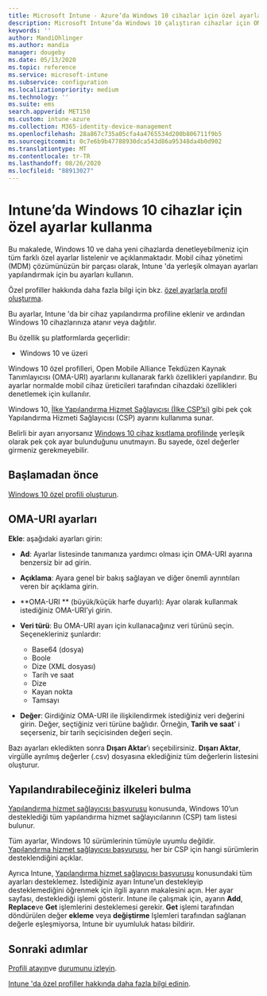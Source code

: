 ```yaml
---
title: Microsoft Intune - Azure’da Windows 10 cihazlar için özel ayarlar ekleme | Microsoft Docs
description: Microsoft Intune’da Windows 10 çalıştıran cihazlar için OMA-URI ayarlarını kullanmak üzere özel bir profil ekleyin veya oluşturun. Özel ayarları eklemek için özel bir profil kullanın.
keywords: ''
author: MandiOhlinger
ms.author: mandia
manager: dougeby
ms.date: 05/13/2020
ms.topic: reference
ms.service: microsoft-intune
ms.subservice: configuration
ms.localizationpriority: medium
ms.technology: ''
ms.suite: ems
search.appverid: MET150
ms.custom: intune-azure
ms.collection: M365-identity-device-management
ms.openlocfilehash: 28a867c735a05cfa4a4765534d200b806711f9b5
ms.sourcegitcommit: 0c7e6b9b47788930dca543d86a95348da4b0d902
ms.translationtype: MT
ms.contentlocale: tr-TR
ms.lasthandoff: 08/26/2020
ms.locfileid: "88913027"
---
```

# <a name="use-custom-settings-for-windows-10-devices-in-intune"></a>Intune’da Windows 10 cihazlar için özel ayarlar kullanma

Bu makalede, Windows 10 ve daha yeni cihazlarda denetleyebilmeniz için tüm farklı özel ayarlar listelenir ve açıklanmaktadır. Mobil cihaz yönetimi (MDM) çözümünüzün bir parçası olarak, Intune 'da yerleşik olmayan ayarları yapılandırmak için bu ayarları kullanın.

Özel profiller hakkında daha fazla bilgi için bkz. [özel ayarlarla profil oluşturma](custom-settings-configure.md).

Bu ayarlar, Intune 'da bir cihaz yapılandırma profiline eklenir ve ardından Windows 10 cihazlarınıza atanır veya dağıtılır.

Bu özellik şu platformlarda geçerlidir:

- Windows 10 ve üzeri

Windows 10 özel profilleri, Open Mobile Alliance Tekdüzen Kaynak Tanımlayıcısı (OMA-URI) ayarlarını kullanarak farklı özellikleri yapılandırır. Bu ayarlar normalde mobil cihaz üreticileri tarafından cihazdaki özellikleri denetlemek için kullanılır.

Windows 10, [İlke Yapılandırma Hizmet Sağlayıcısı (İlke CSP’si)](/windows/configuration/provisioning-packages/how-it-pros-can-use-configuration-service-providers) gibi pek çok Yapılandırma Hizmeti Sağlayıcısı (CSP) ayarını kullanıma sunar.

Belirli bir ayarı arıyorsanız [Windows 10 cihaz kısıtlama profilinde](device-restrictions-windows-10.md) yerleşik olarak pek çok ayar bulunduğunu unutmayın. Bu sayede, özel değerler girmeniz gerekmeyebilir.

## <a name="before-you-begin"></a>Başlamadan önce

[Windows 10 özel profili oluşturun](custom-settings-configure.md#create-the-profile).

## <a name="oma-uri-settings"></a>OMA-URI ayarları

**Ekle**: aşağıdaki ayarları girin:

- **Ad**: Ayarlar listesinde tanımanıza yardımcı olması için OMA-URI ayarına benzersiz bir ad girin.
- **Açıklama**: Ayara genel bir bakış sağlayan ve diğer önemli ayrıntıları veren bir açıklama girin.
- **OMA-URI ** (büyük/küçük harfe duyarlı): Ayar olarak kullanmak istediğiniz OMA-URI’yi girin.
- **Veri türü**: Bu OMA-URI ayarı için kullanacağınız veri türünü seçin. Seçenekleriniz şunlardır:

  - Base64 (dosya)
  - Boole
  - Dize (XML dosyası)
  - Tarih ve saat
  - Dize
  - Kayan nokta
  - Tamsayı

- **Değer**: Girdiğiniz OMA-URI ile ilişkilendirmek istediğiniz veri değerini girin. Değer, seçtiğiniz veri türüne bağlıdır. Örneğin, **Tarih ve saat**' i seçerseniz, bir tarih seçicisinden değeri seçin.

Bazı ayarları ekledikten sonra **Dışarı Aktar**’ı seçebilirsiniz. **Dışarı Aktar**, virgülle ayrılmış değerler (.csv) dosyasına eklediğiniz tüm değerlerin listesini oluşturur.

## <a name="find-the-policies-you-can-configure"></a>Yapılandırabileceğiniz ilkeleri bulma

[Yapılandırma hizmet sağlayıcısı başvurusu](/windows/client-management/mdm/configuration-service-provider-reference) konusunda, Windows 10’un desteklediği tüm yapılandırma hizmet sağlayıcılarının (CSP) tam listesi bulunur.

Tüm ayarlar, Windows 10 sürümlerinin tümüyle uyumlu değildir. [Yapılandırma hizmet sağlayıcısı başvurusu](/windows/client-management/mdm/configuration-service-provider-reference), her bir CSP için hangi sürümlerin desteklendiğini açıklar.

Ayrıca Intune, [Yapılandırma hizmet sağlayıcısı başvurusu](/windows/client-management/mdm/configuration-service-provider-reference) konusundaki tüm ayarları desteklemez. İstediğiniz ayarı Intune’un destekleyip desteklemediğini öğrenmek için ilgili ayarın makalesini açın. Her ayar sayfası, desteklediği işlemi gösterir. Intune ile çalışmak için, ayarın **Add**, **Replace**ve **Get** işlemlerini desteklemesi gerekir. **Get** işlemi tarafından döndürülen değer **ekleme** veya **değiştirme** Işlemleri tarafından sağlanan değerle eşleşmiyorsa, Intune bir uyumluluk hatası bildirir.

## <a name="next-steps"></a>Sonraki adımlar

[Profili atayın](device-profile-assign.md)ve [durumunu izleyin](device-profile-monitor.md).

[Intune 'da özel profiller hakkında daha fazla bilgi edinin](custom-settings-configure.md).